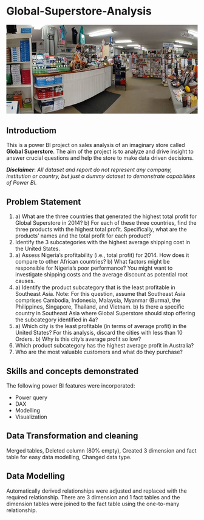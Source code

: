 # Global-Superstore-Analysis

![image alt](https://github.com/Ebube18/Global-Superstore-Analysis/blob/35ae8e2a34799262f1e4cf2a1a26754a81866dff/Intro_image.JPG)

## Introductiom

This is a power BI project on sales analysis of an imaginary store called **Global Superstore**.
The aim of the project is to analyze and drive insight to answer crucial questions and help the store to make data driven decisions.

**_Disclaimer_**: _All dataset and report do not represent any company, institution or country, but just a dummy dataset to demonstrate capabilities of Power BI._

## Problem Statement

1. a) What are the three countries that generated the highest total profit for Global Superstore in 2014? b) For each of these three countries, find the three products with the highest total profit. Specifically, what are the products’ names and the total profit for each product?
2. Identify the 3 subcategories with the highest average shipping cost in the United States.
3. a) Assess Nigeria’s profitability (i.e., total profit) for 2014. How does it compare to other African countries? b) What factors might be responsible for Nigeria’s poor performance? You might want to investigate shipping costs and the average discount as potential root causes.
4. a) Identify the product subcategory that is the least profitable in Southeast Asia. Note: For this question, assume that Southeast Asia comprises Cambodia, Indonesia, Malaysia, Myanmar (Burma), the Philippines, Singapore, Thailand, and Vietnam. b) Is there a specific country in Southeast Asia where Global Superstore should stop offering the subcategory identified in 4a? 
5. a) Which city is the least profitable (in terms of average profit) in the United States? For this analysis, discard the cities with less than 10 Orders. b) Why is this city’s average profit so low? 
6.  Which product subcategory has the highest average profit in Australia? 
7.  Who are the most valuable customers and what do they purchase?

## Skills and concepts demonstrated

The following power BI features were incorporated:
- Power query
- DAX
- Modelling
- Visualization

## Data Transformation and cleaning

Merged tables, Deleted column (80% empty), Created 3 dimension and fact table for easy data modelling, Changed data type.

## Data Modelling

Automatically derived relationships were adjusted and replaced with the required relationship.
There are 3 dimension and 1 fact tables and the dimension tables were joined to the fact table using the one-to-many relationship.



